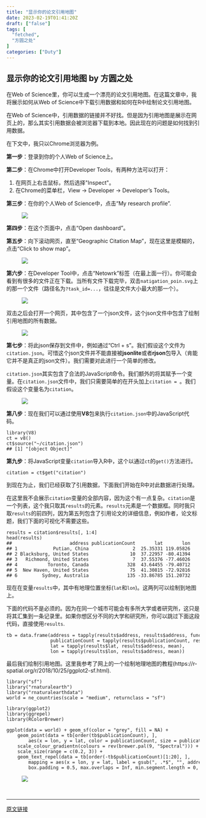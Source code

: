 ```yaml
---
title: "显示你的论文引用地图"
date: 2023-02-19T01:41:20Z
draft: ["false"]
tags: [
  "fetched",
  "方圆之处"
]
categories: ["Duty"]
---
```

显示你的论文引用地图 by 方圆之处
------
<div><section data-tool="mdnice编辑器" data-website="https://www.mdnice.com"><p data-tool="mdnice编辑器">在Web of Science里，你可以生成一个漂亮的论文引用地图。在这篇文章中，我将展示如何从Web of Science中下载引用数据和如何在R中绘制论文引用地图。</p><p data-tool="mdnice编辑器">在Web of Science中，引用数据的链接并不好找。但是因为引用地图是展示在网页上的，那么其实引用数据会被浏览器下载到本地。因此现在的问题是如何找到引用数据。</p><p data-tool="mdnice编辑器">在下文中，我只以Chrome浏览器为例。</p><p data-tool="mdnice编辑器"><strong>第一步</strong>：登录到你的个人Web of Science上。</p><p data-tool="mdnice编辑器"><strong>第二步</strong>：在Chrome中打开Developer Tools，有两种方法可以打开：</p><ol data-tool="mdnice编辑器"><li><section>在网页上右击鼠标，然后选择"Inspect"。</section></li><li><section>在Chrome的菜单栏，View -&gt; Developer -&gt; Developer’s Tools。</section></li></ol><p data-tool="mdnice编辑器"><strong>第三步</strong>：在你的个人Web of Science中，点击“My research profile”.</p><figure data-tool="mdnice编辑器"><img data-ratio="0.6817288801571709" data-src="https://mmbiz.qpic.cn/mmbiz_png/8yoFdJolUibcG56rEOU2yqMIvuhdlPVmfVoXic1IPZpwwNlcF5eC9E6vF6RQib97noVv2VGPXfvuiahFnn9KkFfvdA/640?wx_fmt=png" data-type="png" data-w="2036" src="https://mmbiz.qpic.cn/mmbiz_png/8yoFdJolUibcG56rEOU2yqMIvuhdlPVmfVoXic1IPZpwwNlcF5eC9E6vF6RQib97noVv2VGPXfvuiahFnn9KkFfvdA/640?wx_fmt=png"></figure><p data-tool="mdnice编辑器"><strong>第四步</strong>：在这个页面中，点击“Open dashboard”。</p><p data-tool="mdnice编辑器"><strong>第五步</strong>：向下滚动网页，直至“Geographic Citation Map”，现在这里是模糊的，点击“Click to show map”。</p><figure data-tool="mdnice编辑器"><img data-ratio="0.7509765625" data-src="https://mmbiz.qpic.cn/mmbiz_png/8yoFdJolUibcG56rEOU2yqMIvuhdlPVmfH7s6tCEYoMzecykt6fTBwBE3HvibFkyJyjtuVDdz6ibepwCllzB9gQEw/640?wx_fmt=png" data-type="png" data-w="2048" src="https://mmbiz.qpic.cn/mmbiz_png/8yoFdJolUibcG56rEOU2yqMIvuhdlPVmfH7s6tCEYoMzecykt6fTBwBE3HvibFkyJyjtuVDdz6ibepwCllzB9gQEw/640?wx_fmt=png"></figure><p data-tool="mdnice编辑器"><strong>第六步</strong>：在Developer Tool中，点击“Netowrk”标签（在最上面一行）。你可能会看到有很多的文件正在下载。当所有文件下载完毕，双击<code>natigation_poin.svg</code>上的那一个文件（路径名为<code>?task_id=...</code>，往往是文件大小最大的那一个）。</p><figure data-tool="mdnice编辑器"><img data-ratio="0.48704954954954954" data-src="https://mmbiz.qpic.cn/mmbiz_png/8yoFdJolUibcG56rEOU2yqMIvuhdlPVmfRH5oZmVY3KJ0mzNXRAj9XhvJRicmjLrwQTCpI7SwXUt1tuhR6ERxL2Q/640?wx_fmt=png" data-type="png" data-w="3552" src="https://mmbiz.qpic.cn/mmbiz_png/8yoFdJolUibcG56rEOU2yqMIvuhdlPVmfRH5oZmVY3KJ0mzNXRAj9XhvJRicmjLrwQTCpI7SwXUt1tuhR6ERxL2Q/640?wx_fmt=png"></figure><p data-tool="mdnice编辑器">双击之后会打开一个网页，其中包含了一个json文件，这个json文件中包含了绘制引用地图的所有数据。</p><figure data-tool="mdnice编辑器"><img data-ratio="0.4801343033016228" data-src="https://mmbiz.qpic.cn/mmbiz_png/8yoFdJolUibcG56rEOU2yqMIvuhdlPVmfEHvXUSLqvZm3sXZkEfVJyxdoLkcooyPc1Tl4FGN5bP6S3NBoGmsib9g/640?wx_fmt=png" data-type="png" data-w="3574" src="https://mmbiz.qpic.cn/mmbiz_png/8yoFdJolUibcG56rEOU2yqMIvuhdlPVmfEHvXUSLqvZm3sXZkEfVJyxdoLkcooyPc1Tl4FGN5bP6S3NBoGmsib9g/640?wx_fmt=png"></figure><p data-tool="mdnice编辑器"><strong>第七步</strong>：将此json保存到文件中，例如通过“Ctrl + s”。我们假设这个文件为<code>citation.json</code>。可惜这个json文件并不能直接被<strong>jsonlite</strong>或者<strong>rjson</strong>包导入（肯能它并不是真正的json文件）。我们需要对此进行一个简单的修改。</p><p data-tool="mdnice编辑器"><code>citation.json</code>其实包含了合法的JavaScript命令。我们额外的将其赋予一个变量。在<code>citation.json</code>文件中，我们只需要简单的在开头加上<code>citation = </code>。我们假设这个变量名为<code>citation</code>。</p><figure data-tool="mdnice编辑器"><img data-ratio="0.5086013462976814" data-src="https://mmbiz.qpic.cn/mmbiz_png/8yoFdJolUibcG56rEOU2yqMIvuhdlPVmfsEY1VbLfzg4sf7Js1bib7FVSjiaKKWBCyDygAbPuxH3ic0e3A6ib5sPSZQ/640?wx_fmt=png" data-type="png" data-w="2674" src="https://mmbiz.qpic.cn/mmbiz_png/8yoFdJolUibcG56rEOU2yqMIvuhdlPVmfsEY1VbLfzg4sf7Js1bib7FVSjiaKKWBCyDygAbPuxH3ic0e3A6ib5sPSZQ/640?wx_fmt=png"></figure><p data-tool="mdnice编辑器"><strong>第八步</strong>：现在我们可以通过使用<strong>V8</strong>包来执行<code>citation.json</code>中的JavaScript代码。</p><pre data-tool="mdnice编辑器"><code><span>library</span>(V8)<br>ct = v8()<br>ct$<span>source</span>(<span>"~/citation.json"</span>)<br><span>## [1] "[object Object]"</span><br></code></pre><p data-tool="mdnice编辑器"><strong>第九步</strong>：将JavaScript变量<code>citation</code>导入R中，这个以通过<code>ct</code>的<code>get()</code>方法进行。</p><pre data-tool="mdnice编辑器"><code>citation = ct$get(<span>"citation"</span>)<br></code></pre><p data-tool="mdnice编辑器">到现在为止，我们已经获取了引用数据，下面我们开始在R中对此数据进行处理。</p><p data-tool="mdnice编辑器">在这里我不会展示<code>citation</code>变量的全部内容，因为这个有一点复杂。<code>citation</code>是一个列表，这个我只取其<code>results</code>的元素。<code>results</code>元素是一个数据框。同时我只取<code>results</code>的前四列，因为第五列包含了引用论文的详细信息，例如作者，论文标题，我们下面的可视化不需要这些。</p><pre data-tool="mdnice编辑器"><code>results = citation$results[, <span>1</span>:<span>4</span>]<br>head(results)<br><span>##                     address publicationCount       lat       lon</span><br><span>## 1             Putian, China                2  25.35331 119.05826</span><br><span>## 2 Blacksburg, United States               10  37.22957 -80.41394</span><br><span>## 3   Richmond, United States                7  37.55376 -77.46026</span><br><span>## 4           Toronto, Canada              328  43.64455 -79.40712</span><br><span>## 5  New Haven, United States               75  41.30815 -72.92816</span><br><span>## 6         Sydney, Australia              135 -33.86785 151.20732</span><br></code></pre><p data-tool="mdnice编辑器">现在在变量<code>results</code>中，其中有地理位置坐标(<code>lat</code>和<code>lon</code>)。这两列可以绘制到地图上。</p><p data-tool="mdnice编辑器">下面的代码不是必须的。因为在同一个城市可能会有多所大学或者研究所，这只是将其汇集到一条记录里。如果你想区分不同的大学和研究所，你可以跳过下面这段代码，直接使用<code>results</code>.</p><pre data-tool="mdnice编辑器"><code>tb = data.frame(address = tapply(results$address, results$address, <span>function</span>(x) x[<span>1</span>]),<br>                publicationCount = tapply(results$publicationCount, results$address, sum),<br>                lat = tapply(results$lat, results$address, mean),<br>                lon = tapply(results$lon, results$address, mean))<br></code></pre><p data-tool="mdnice编辑器">最后我们绘制引用地图。这里我参考了网上的一个绘制地理地图的教程(https://r-spatial.org/r/2018/10/25/ggplot2-sf.html).</p><pre data-tool="mdnice编辑器"><code><span>library</span>(<span>"sf"</span>)<br><span>library</span>(<span>"rnaturalearth"</span>)<br><span>library</span>(<span>"rnaturalearthdata"</span>)<br>world = ne_countries(scale = <span>"medium"</span>, returnclass = <span>"sf"</span>)<br><br><span>library</span>(ggplot2)<br><span>library</span>(ggrepel)<br><span>library</span>(RColorBrewer)<br><br>ggplot(data = world) + geom_sf(color = <span>"grey"</span>, fill = <span>NA</span>) + <br>    geom_point(data = tb[order(tb$publicationCount), ], <br>        aes(x = lon, y = lat, color = publicationCount, size = publicationCount)) + <br>    scale_colour_gradientn(colours = rev(brewer.pal(<span>9</span>, <span>"Spectral"</span>))) +<br>    scale_size(range = c(<span>0.2</span>, <span>3</span>)) +<br>    geom_text_repel(data = tb[order(-tb$publicationCount)[<span>1</span>:<span>20</span>], ], <br>        mapping = aes(x = lon, y = lat, label = gsub(<span>", .*$"</span>, <span>""</span>, address)), <br>        box.padding = <span>0.5</span>, max.overlaps = <span>Inf</span>, min.segment.length = <span>0</span>, size = <span>3</span>)<br></code></pre><figure data-tool="mdnice编辑器"><img data-ratio="0.5" data-src="https://mmbiz.qpic.cn/mmbiz_png/8yoFdJolUibcG56rEOU2yqMIvuhdlPVmfNn05MJyVDEoXpOWsZTbyE4NLqoPO9VZiat9N3HJ6skfCxYHk8nPJGXw/640?wx_fmt=png" data-type="png" data-w="1920" src="https://mmbiz.qpic.cn/mmbiz_png/8yoFdJolUibcG56rEOU2yqMIvuhdlPVmfNn05MJyVDEoXpOWsZTbyE4NLqoPO9VZiat9N3HJ6skfCxYHk8nPJGXw/640?wx_fmt=png"></figure></section><p><br></p><p><mp-style-type data-value="3"></mp-style-type></p></div>  
<hr>
<a href="https://mp.weixin.qq.com/s/dEcODSHn0UNAxvHERBM6bQ",target="_blank" rel="noopener noreferrer">原文链接</a>
